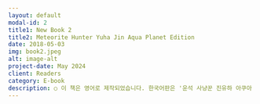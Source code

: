 ```yaml
---
layout: default
modal-id: 2
title1: New Book 2
title2: Meteorite Hunter Yuha Jin Aqua Planet Edition
date: 2018-05-03
img: book2.jpeg
alt: image-alt
project-date: May 2024
client: Readers
category: E-book
description: ○ 이 책은 영어로 제작되었습니다. 한국어판은 '운석 사냥꾼 진유하 아쿠아 행성편'으로도 출판되어 있으니 참고 바랍니다.<br/><br/>…In the moment I was about to turn away, I suddenly felt a surge of curiosity stronger than fear. Wasn't becoming a meteorite hunter and choosing the path of adventure started by my desire to explore unknown worlds that no one else easily dared to? I remember my initial determination when I changed my course to choose this new profession. Having traveled the world and accumulated experiences over the past few years, I was not so frail as to turn away from such uncertain dangers. Ignoring my instinct to explore and turning my back felt wrong, as I strongly believed something tremendous was inside. Unintentionally, I turned my steps.<br/><br/>In the year 20XX in Korea, Yuha Jin is a ‘meteorite hunter’ who collects and sells meteorites. One day, after hearing a signal that a meteorite had fallen, Yuha and his AI assistant, Frimal, headed to the Uyut Desert. Despite their search, they find nothing—not even a trace of the meteorite. What could have possibly happened there? This is a science fiction novel that incorporates a hypothesis to solve Earth's environmental issues.<br/><br/>Author | EUNJOLEE, Jeongbin Park<br/><br/>Editor | EUNJOLEE, Jeongbin Park<br/><br/>Cover Design | EUNJOLEE<br/><br/>Illustrations | EUNJOLEE<br/><br/>Publisher | EUNJOLEE<br/><br/>Date of Publication | May 3, 2024<br/><br/>Price | 6 USD<br/><br/>#SF #SF소설 #과학 #소설 #환경 #외계인 #모험
---
```

